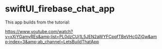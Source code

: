 # swiftUI_firebase_chat_app
This app builds from the tutorial: 

https://www.youtube.com/watch?v=xXjYGamyREs&amp;list=PL0dzCUj1L5JEN2aWYFCpqfTBeVHcGZjGw&amp;index=3&amp;ab_channel=LetsBuildThatApp
